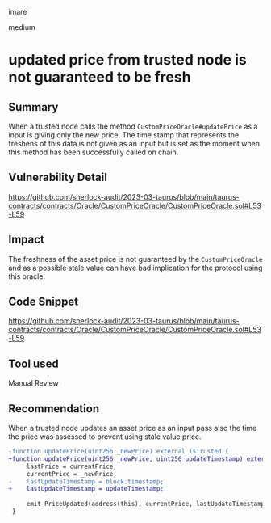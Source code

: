 imare

medium

# updated price from trusted node is not guaranteed to be fresh

## Summary
When a trusted node calls the method `CustomPriceOracle#updatePrice` as a input is giving only the new price. The time stamp that represents the freshens of this data is not given as an input but is set as the moment when this method has been successfully called on chain.

## Vulnerability Detail

https://github.com/sherlock-audit/2023-03-taurus/blob/main/taurus-contracts/contracts/Oracle/CustomPriceOracle/CustomPriceOracle.sol#L53-L59

## Impact
The freshness of the asset price is not guaranteed by the `CustomPriceOracle` and as a possible stale value can have bad implication for the protocol using this oracle.

## Code Snippet

https://github.com/sherlock-audit/2023-03-taurus/blob/main/taurus-contracts/contracts/Oracle/CustomPriceOracle/CustomPriceOracle.sol#L53-L59

## Tool used

Manual Review

## Recommendation
When a trusted node updates an asset price as an input pass also the time the price was assessed to prevent using stale value price.

```diff
-function updatePrice(uint256 _newPrice) external isTrusted { 
+function updatePrice(uint256 _newPrice, uint256 updateTimestamp) external isTrusted { 
     lastPrice = currentPrice; 
     currentPrice = _newPrice; 
-    lastUpdateTimestamp = block.timestamp; 
+    lastUpdateTimestamp = updateTimestamp; 
  
     emit PriceUpdated(address(this), currentPrice, lastUpdateTimestamp); 
 } 
```

